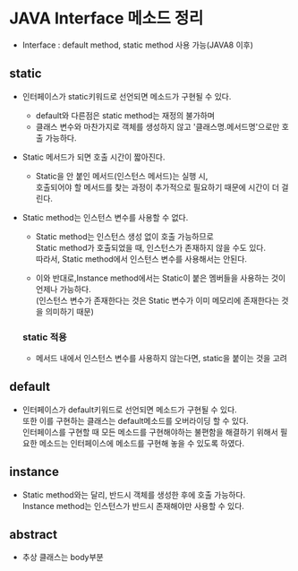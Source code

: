# JAVA Interface 메소드 정리

-	Interface : default method, static method 사용 가능(JAVA8 이후)


##  static
-   인터페이스가 static키워드로 선언되면 메소드가 구현될 수 있다.
    -	default와 다른점은 static method는 재정의 불가하며
    -   클래스 변수와 마찬가지로 객체를 생성하지 않고 '클래스명.메서드명'으로만 호출 가능하다.

-   Static 메서드가 되면 호출 시간이 짧아진다.
    -   Static을 안 붙인 메서드(인스턴스 메서드)는 실행 시,  
        호출되어야 할 메서드를 찾는 과정이 추가적으로 필요하기 때문에 시간이 더 걸린다.

-   Static method는 인스턴스 변수를 사용할 수 없다.
    -   Static method는 인스턴스 생성 없이 호출 가능하므로  
        Static method가 호출되었을 때, 인스턴스가 존재하지 않을 수도 있다.  
        따라서, Static method에서 인스턴스 변수를 사용해서는 안된다.  

    -   이와 반대로,Instance method에서는 Static이 붙은 멤버들을 사용하는 것이 언제나 가능하다.  
        (인스턴스 변수가 존재한다는 것은 Static 변수가 이미 메모리에 존재한다는 것을 의미하기 때문)

    ### static 적용
    -   메서드 내에서 인스턴스 변수를 사용하지 않는다면, static을 붙이는 것을 고려

##  default

-	인터페이스가 default키워드로 선언되면 메소드가 구현될 수 있다.  
	또한 이를 구현하는 클래스는 default메소드를 오버라이딩 할 수 있다.  
	인터페이스를 구현할 때 모든 메소드를 구현해야하는 불편함을 해결하기 위해서 필요한 메소드는 인터페이스에 메소드를 구현해 놓을 수 있도록 하였다.

##  instance

-	Static method와는 달리, 반드시 객체를 생성한 후에 호출 가능하다.  
	Instance method는 인스턴스가 반드시 존재해야만 사용할 수 있다.

##  abstract

-   추상 클래스는 body부분


